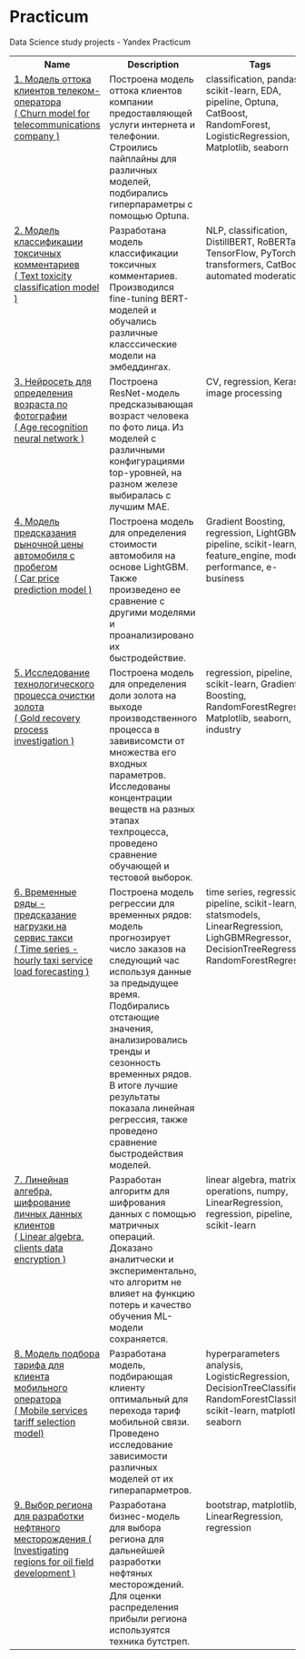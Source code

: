 # Practicum
Data Science study projects - Yandex Practicum
<table>
    <tbody>
        <tr>
            <th>Name</th>
            <th>Description</th>
            <th>Tags</th>
        </tr>
        <tr>
            <td valign='top'><a href='churn_model_telecom'>1. Модель оттока клиентов телеком-оператора </br>( Churn model for
                    telecommunications company )</a></td>
            <td valign='top'>Построена модель оттока клиентов компании предоставляющей услуги интернета и телефонии. Строились
                пайплайны для различных моделей, подбирались гиперпараметры с помощью Optuna.</td>
            <td valign='top'>classification, pandas, scikit-learn, EDA, pipeline, Optuna, CatBoost, RandomForest, LogisticRegression, Matplotlib, seaborn </td>
        </tr>
        <tr>
            <td valign='top'><a href='text_toxicity_classification'>2. Модель классификации токсичных комментариев</br>( Text toxicity
                    classification model )</a></td>
            <td valign='top'>Разработана модель классификации токсичных комментариев. Производился fine-tuning BERT-моделей и
                обучались различные класссические модели на эмбеддингах. </td>
            <td valign='top'>NLP, classification, DistillBERT, RoBERTa, TensorFlow, PyTorch, transformers, CatBoost, automated moderation</td>
        </tr>
        <tr>
            <td valign='top'><a href='age_by_face_recognition'>3. Нейросеть для определения возраста по фотографии </br>( Age
                    recognition neural network )</a></td>
            <td valign='top'>Построена ResNet-модель предсказывающая возраст человека по фото лица. Из моделей с различными
                конфигурациями top-уровней, на разном железе выбиралась с лучшим MAE.</td>
            <td valign='top'>CV, regression, Keras, image processing </td>
        </tr>
        <tr>
            <td valign='top'><a href='car_price_prediction'>4. Модель предсказания рыночной цены автомобиля c пробегом </br>( Car price prediction
                    model )</a></td>
            <td valign='top'>Построена модель для определения стоимости автомобиля на основе LightGBM. Также произведено ее сравнение
                с другими моделями и проанализировано их быстродействие.</td>
            <td valign='top'> Gradient Boosting, regression, LightGBM, pipeline, scikit-learn, feature_engine, model performance, e-business</td>
        </tr>
        <tr>
            <td valign='top'><a href='gold_recovery_efficiency_prediction'>5. Исследование технологического процесса очистки золота </br>( Gold
                    recovery process investigation )</a></td>
            <td valign='top'>Построена модель для определения доли золота на выходе производственного процесса в завивисомсти от
                множества его входных параметров. Исследованы концентрации веществ на разных этапах техпроцесса, проведено сравнение обучающей и тестовой выборок.</td>
            <td valign='top'>regression, pipeline, scikit-learn, Gradient Boosting, RandomForestRegressor, Matplotlib, seaborn, industry</td>
        </tr>
        <tr>
            <td valign='top'><a href='taxi_orders_time_frame_prediciton'>6. Временные ряды - предсказание нагрузки на сервис такси </br>( Time series - hourly taxi service load forecasting )</a></td>
            <td valign='top'>Построена модель регрессии для временных рядов: модель прогнозирует число заказов на следующий час используя данные за предыдущее время. Подбирались отстающие значения, анализировались тренды и сезонность временных рядов. В итоге лучшие результаты показала линейная регрессия, также проведено сравнение быстродействия моделей.</td>
            <td valign='top'>time series, regression, pipeline, scikit-learn, statsmodels, LinearRegression, LighGBMRegressor, DecisionTreeRegressor, RandomForestRegressor </td>
        </tr>
        <tr>
            <td valign='top'><a href='linear_algebra_data_encryption'>7. Линейная алгебра, шифрование личных данных клиентов</br>( Linear algebra, clients data encryption )</a></td>
            <td valign='top'>Разработан алгоритм для шифрования данных с помощью матричных операций. Доказано аналитчески и экспериментально, что алгоритм не влияет на функцию потерь и качество обучения ML-модели сохраняется.  </td>
            <td valign='top'>linear algebra, matrix operations, numpy, LinearRegression, regression, pipeline, scikit-learn </td>
        </tr>
        <tr>
            <td valign='top'><a href='mobile_service_tariff_selection'>8. Модель подбора тарифа для клиента мобильного оператора</br>( Mobile services tariff selection model)</a></td>
            <td valign='top'>Разработана модель, подбирающая клиенту оптимальный для перехода тариф мобильной связи. Проведено исследование зависимости различных моделей от их гиперапарметров.  </td>
            <td valign='top'>hyperparameters analysis, LogisticRegression, DecisionTreeClassifier, RandomForestClassifier, scikit-learn, matplotlib, seaborn </td>
        </tr>        
        <tr>
            <td valign='top'><a href='oil_well_region_selection'>9. Выбор региона для разработки нефтяного месторождения ( Investigating regions for oil field development ) </a></td>
            <td valign='top'>Разработана бизнес-модель для выбора региона для дальнейшей разработки нефтяных месторождений. Для оценки распределения прибыли  региона используятся техника бутстреп.  </td>
            <td valign='top'>bootstrap, matplotlib, LinearRegression, regression </td>
        </tr>
    <tbody>
<table>